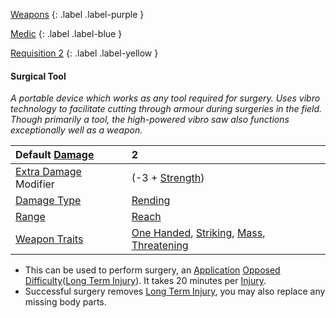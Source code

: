 
[Weapons](Game/Weapons-List)
{: .label .label-purple }

[Medic](Game/Medic)
{: .label .label-blue }

[Requisition 2](Game/Deployment#Requisition)
{: .label .label-yellow }
#### Surgical Tool
*A portable device which works as any tool required for surgery. Uses vibro technology to facilitate cutting through armour during surgeries in the field. Though primarily a tool, the high-powered vibro saw also functions exceptionally well as a weapon.*

| Default [Damage](Core/Weapons#Calculating%20Damage)       | 2                                                                                                                                                            |
| :-------------------------------------------------------- | :----------------------------------------------------------------------------------------------------------------------------------------------------------- |
| [Extra Damage](Game/Core/Attacks#Extra%20Damage) Modifier | (-3 + [Strength](Game/Core/Strength))                                                                                                                        |
| [Damage Type](Core/Weapons#Damage%20Type)                 | [Rending](Game/Core/Injury#Rending)                                                                                                                          |
| [Range](Core/Weapons#Range)                               | [Reach](Game/Core/Movement#Reach)                                                                                                                            |
| [Weapon Traits](Core/Weapon-Traits)                       | [One Handed](Game/Core/Blocks/One-Handed), [Striking](Game/Core/Blocks/Striking), [Mass](Game/Core/Blocks/Mass), [Threatening](Game/Core/Blocks/Threatening) |

* This can be used to perform surgery, an [Application](Game/Core/Intelligence#Application) [Opposed Difficulty](Game/Core/Skills#Opposed%20Difficulty)([Long Term Injury](Game/Core/Effects#Long%20Term%20Injury)). It takes 20 minutes per [Injury](Game/Core/Injury).
* Successful surgery removes [Long Term Injury](Game/Core/Effects#Long%20Term%20Injury), you may also replace any missing body parts.

